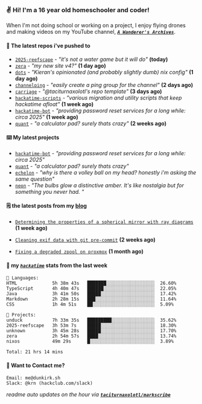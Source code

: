 ### ✌️ Hi! I'm a 16 year old homeschooler and coder!

When I'm not doing school or working on a project, I enjoy flying drones and making videos on my YouTube channel, [**_`A Wanderer's Archives`_**](https://youtube.com/@wanderer.archives).

#### 👷 The latest repos i've pushed to

- [`2025-reefscape`](https://github.com/df1317/2025-reefscape) - _"it's not a water game but it will do"_ **(today)**
- [`zera`](https://github.com/taciturnaxolotl/zera) - _"my new site v4?"_ **(1 day ago)**
- [`dots`](https://github.com/taciturnaxolotl/dots) - _"Kieran's opinionated (and probably slightly dumb) nix config"_ **(1 day ago)**
- [`channelping`](https://github.com/taciturnaxolotl/channelping) - _"easily create a ping group for the channel"_ **(2 days ago)**
- [`carriage`](https://github.com/taciturnaxolotl/carriage) - _"@taciturnaxolotl's repo template"_ **(3 days ago)**
- [`hackatime-scripts`](https://github.com/taciturnaxolotl/hackatime-scripts) - _"various migration and utility scripts that keep hackatime afloat"_ **(1 week ago)**
- [`hackatime-bot`](https://github.com/taciturnaxolotl/hackatime-bot) - _"providing password reset services for a long while: circa 2025"_ **(1 week ago)**
- [`quant`](https://github.com/taciturnaxolotl/quant) - _"a calculator pad? surely thats crazy"_ **(2 weeks ago)**

#### ⌨️ My latest projects

- [`hackatime-bot`](https://github.com/taciturnaxolotl/hackatime-bot) - _"providing password reset services for a long while: circa 2025"_
- [`quant`](https://github.com/taciturnaxolotl/quant) - _"a calculator pad? surely thats crazy"_
- [`echelon`](https://github.com/taciturnaxolotl/echelon) - _"why is there a volley ball on my head? honestly i'm asking the same question"_
- [`neon`](https://github.com/taciturnaxolotl/neon) - _"The bulbs glow a distinctive amber. It's like nostalgia but for something you never had. "_

#### 🗒️ the latest posts from my [blog](https://dunkirk.sh)

- [`Determining the properties of a spherical mirror with ray diagrams`](https://dunkirk.sh/blog/spherical-ray-diagrams/) **(1 week ago)**

- [`Cleaning exif data with git pre-commit`](https://dunkirk.sh/blog/remove-exif-git-hook/) **(2 weeks ago)**

- [`Fixing a degraded zpool on proxmox`](https://dunkirk.sh/blog/degraded-zpool-proxmox/) **(1 month ago)**



#### 📡 my [_`hackatime`_](https://waka.hackclub.com) stats from the last week

```text
💾 Languages:
HTML             5h 38m 43s   ███████░░░░░░░░░░░░░░░░░░  26.60%
TypeScript       4h 40m 47s   ██████░░░░░░░░░░░░░░░░░░░  22.05%
Java             3h 41m 50s   █████░░░░░░░░░░░░░░░░░░░░  17.42%
Markdown         2h 28m 15s   ███░░░░░░░░░░░░░░░░░░░░░░  11.64%
CSS              1h 4m 51s    ██░░░░░░░░░░░░░░░░░░░░░░░  5.09%

💼 Projects:
unduck           7h 33m 35s   █████████░░░░░░░░░░░░░░░░  35.62%
2025-reefscape   3h 53m 7s    █████░░░░░░░░░░░░░░░░░░░░  18.30%
unknown          3h 45m 28s   █████░░░░░░░░░░░░░░░░░░░░  17.70%
zera             2h 54m 57s   ████░░░░░░░░░░░░░░░░░░░░░  13.74%
nixos            49m 29s      █░░░░░░░░░░░░░░░░░░░░░░░░  3.89%

Total: 21 hrs 14 mins
```

#### 📮 Want to Contact me?

```text
Email: me@dunkirk.sh
Slack: @krn (hackclub.com/slack)
```

_readme auto updates on the hour via [**`taciturnaxolotl/markscribe`**](https://github.com/taciturnaxolotl/markscribe)_
